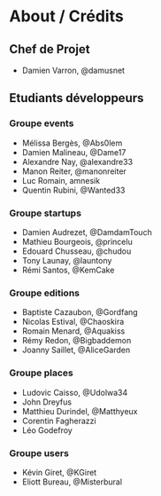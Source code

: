 ﻿# About / Crédits

## Chef de Projet

  - Damien Varron, @damusnet
  
## Etudiants développeurs

### Groupe events

  - Mélissa Bergès, @Abs0lem
  - Damien Malineau, @Dame17
  - Alexandre Nay, @alexandre33
  - Manon Reiter, @manonreiter
  - Luc Romain, amnesik
  - Quentin Rubini, @Wanted33 

### Groupe startups

  - Damien Audrezet, @DamdamTouch
  - Mathieu Bourgeois, @princelu
  - Edouard Chusseau, @chudou
  - Tony Launay, @launtony
  - Rémi Santos, @KemCake

### Groupe editions

  - Baptiste Cazaubon, @Gordfang
  - Nicolas Estival, @Chaoskira
  - Romain Menard, @Aquakiss
  - Rémy Redon, @Bigbaddemon
  - Joanny Saillet, @AliceGarden


### Groupe places

  - Ludovic Caisso, @Udolwa34
  - John Dreyfus
  - Matthieu Durindel, @Matthyeux
  - Corentin Fagherazzi
  - Léo Godefroy
  
### Groupe users

  - Kévin Giret, @KGiret
  - Eliott Bureau, @Misterbural
